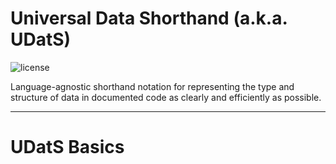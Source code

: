# Universal Data Shorthand (a.k.a. UDatS)
![license](https://img.shields.io/github/license/mashape/apistatus.svg?style=flat-square)

Language-agnostic shorthand notation for representing the type and 
structure of data in documented code as clearly and efficiently as 
possible.

---------------------------------------------------------------------------------------

# UDatS Basics



